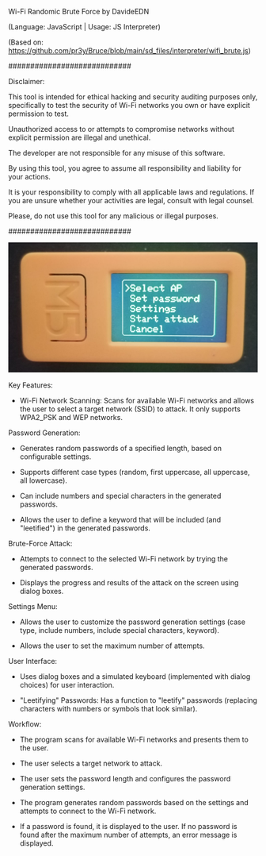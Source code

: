 Wi-Fi Randomic Brute Force by DavideEDN 

(Language: JavaScript | Usage: JS Interpreter)

(Based on: https://github.com/pr3y/Bruce/blob/main/sd_files/interpreter/wifi_brute.js)

############################

Disclaimer: 

This tool is intended for ethical hacking and security auditing purposes only, specifically to test the security of Wi-Fi networks you own or have explicit permission to test. 

Unauthorized access to or attempts to compromise networks without explicit permission are illegal and unethical. 

The developer are not responsible for any misuse of this software. 

By using this tool, you agree to assume all responsibility and liability for your actions. 

It is your responsibility to comply with all applicable laws and regulations. If you are unsure whether your activities are legal, consult with legal counsel. 

Please, do not use this tool for any malicious or illegal purposes.

############################

![Alt text](m5stick.jpg)

Key Features:

- Wi-Fi Network Scanning: Scans for available Wi-Fi networks and allows the user to select a target network (SSID) to attack. It only supports WPA2_PSK and WEP networks.

Password Generation:

- Generates random passwords of a specified length, based on configurable settings.

- Supports different case types (random, first uppercase, all uppercase, all lowercase).

- Can include numbers and special characters in the generated passwords.

- Allows the user to define a keyword that will be included (and "leetified") in the generated passwords.

Brute-Force Attack:

- Attempts to connect to the selected Wi-Fi network by trying the generated passwords.

- Displays the progress and results of the attack on the screen using dialog boxes.

Settings Menu:

- Allows the user to customize the password generation settings (case type, include numbers, include special characters, keyword).

- Allows the user to set the maximum number of attempts.

User Interface:

- Uses dialog boxes and a simulated keyboard (implemented with dialog choices) for user interaction.

- "Leetifying" Passwords: Has a function to "leetify" passwords (replacing characters with numbers or symbols that look similar).

Workflow:

- The program scans for available Wi-Fi networks and presents them to the user.

- The user selects a target network to attack.

- The user sets the password length and configures the password generation settings.

- The program generates random passwords based on the settings and attempts to connect to the Wi-Fi network.

- If a password is found, it is displayed to the user. If no password is found after the maximum number of attempts, an error message is displayed.
